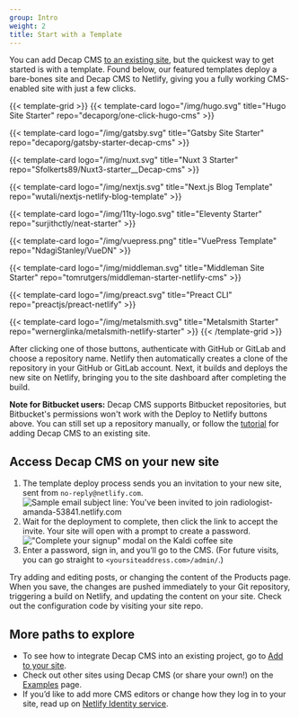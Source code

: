 ```yaml
---
group: Intro
weight: 2
title: Start with a Template
---
```

You can add Decap CMS [to an existing site](/docs/add-to-your-site/), but the quickest way to get started is with a template.  Found below, our featured templates deploy a bare-bones site and Decap CMS to Netlify, giving you a fully working CMS-enabled site with just a few clicks.

{{< template-grid >}}
{{< template-card logo="/img/hugo.svg" title="Hugo Site Starter" repo="decaporg/one-click-hugo-cms" >}}

{{< template-card logo="/img/gatsby.svg" title="Gatsby Site Starter" repo="decaporg/gatsby-starter-decap-cms" >}}

{{< template-card logo="/img/nuxt.svg" title="Nuxt 3 Starter" repo="Sfolkerts89/Nuxt3-starter__Decap-cms" >}}

{{< template-card logo="/img/nextjs.svg" title="Next.js Blog Template" repo="wutali/nextjs-netlify-blog-template" >}}

{{< template-card logo="/img/11ty-logo.svg" title="Eleventy Starter" repo="surjithctly/neat-starter" >}}

{{< template-card logo="/img/vuepress.png" title="VuePress Template" repo="NdagiStanley/VueDN" >}}

{{< template-card logo="/img/middleman.svg" title="Middleman Site Starter" repo="tomrutgers/middleman-starter-netlify-cms" >}}

{{< template-card logo="/img/preact.svg" title="Preact CLI" repo="preactjs/preact-netlify" >}}

{{< template-card logo="/img/metalsmith.svg" title="Metalsmith Starter" repo="wernerglinka/metalsmith-netlify-starter" >}}
{{< /template-grid >}}

After clicking one of those buttons, authenticate with GitHub or GitLab and choose a repository name. Netlify then automatically creates a clone of the repository in your GitHub or GitLab account. Next, it builds and deploys the new site on Netlify, bringing you to the site dashboard after completing the build.

**Note for Bitbucket users:** Decap CMS supports Bitbucket repositories, but Bitbucket's permissions won't work with the Deploy to Netlify buttons above. You can still set up a repository manually, or follow the [tutorial](/docs/add-to-your-site) for adding Decap CMS to an existing site.

## Access Decap CMS on your new site

1. The template deploy process sends you an invitation to your new site, sent from `no-reply@netlify.com`.
   ![Sample email subject line: You've been invited to join radiologist-amanda-53841.netlify.com](https://www.decapcms.org/img/email-subject.png?raw=true)
2. Wait for the deployment to complete, then click the link to accept the invite. Your site will open with a prompt to create a password.
   !["Complete your signup" modal on the Kaldi coffee site](https://www.decapcms.org/img/create-password.png?raw=true)
3. Enter a password, sign in, and you’ll go to the CMS. (For future visits, you can go straight to `<yoursiteaddress.com>/admin/`.)

Try adding and editing posts, or changing the content of the Products page. When you save, the changes are pushed immediately to your Git repository, triggering a build on Netlify, and updating the content on your site. Check out the configuration code by visiting your site repo.

## More paths to explore

* To see how to integrate Decap CMS into an existing project, go to [Add to your site](/docs/add-to-your-site/).
* Check out other sites using Decap CMS (or share your own!) on the [Examples](/docs/examples/) page.
* If you’d like to add more CMS editors or change how they log in to your site, read up on [Netlify Identity service](https://www.netlify.com/docs/identity).
